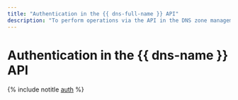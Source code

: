 ```yaml
---
title: "Authentication in the {{ dns-full-name }} API"
description: "To perform operations via the API in the DNS zone management service - {{ dns-full-name }}, you need to get an IAM token for your account."
---
```


# Authentication in the {{ dns-name }} API

{% include notitle [auth](../../_includes/authentication.md) %}
